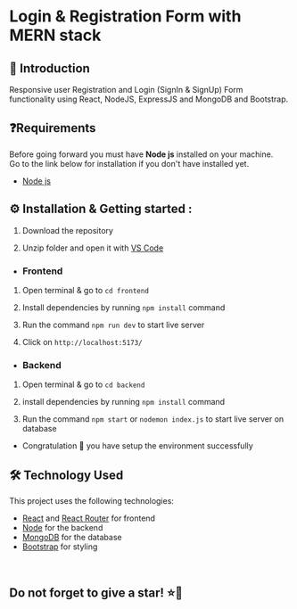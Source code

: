 # Login & Registration Form with MERN stack

## 👋 Introduction

Responsive user Registration and Login (SignIn & SignUp) Form functionality using React, NodeJS, ExpressJS and MongoDB and Bootstrap.


## ❓Requirements


Before going forward you must have **Node js** installed on your machine.  
Go to the link below for installation if you don't have installed yet.

- [Node js](https://nodejs.org/en/download)


## ⚙️ Installation & Getting started :

1. Download the repository

2. Unzip folder and open it with [VS Code](https://code.visualstudio.com/)

- <h3> Frontend

1. Open terminal & go to `cd frontend`

2. Install dependencies by running `npm install` command

3. Run the command `npm run dev` to start live server

4. Click on `http://localhost:5173/`

- <h3>Backend

1. Open terminal & go to `cd backend` 

2. install dependencies by running `npm install` command

3. Run the command `npm start` or `nodemon index.js` to start live server on database


- Congratulation 🎉 you have setup the environment successfully



## 🛠️ Technology Used

This project uses the following technologies:

- [React](https://reactjs.org) and [React Router](https://reacttraining.com/react-router/) for frontend
- [Node](https://nodejs.org/en/) for the backend
- [MongoDB](https://www.mongodb.com/) for the database
- [Bootstrap](https://getbootstrap.com/) for styling



<br/>

<h2> Do not forget to give a star! ⭐🤗 </h2>
